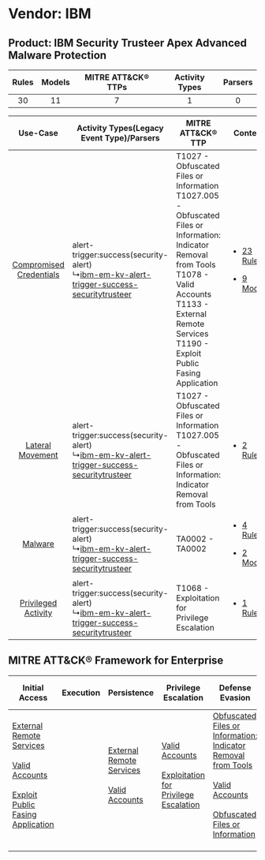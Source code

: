 Vendor: IBM
===========
Product: IBM Security Trusteer Apex Advanced Malware Protection
---------------------------------------------------------------
| Rules | Models | MITRE ATT&CK® TTPs | Activity Types | Parsers |
|:-----:|:------:|:------------------:|:--------------:|:-------:|
|  30   |   11   |         7          |       1        |    0    |

|    Use-Case    | Activity Types(Legacy Event Type)/Parsers    | MITRE ATT&CK® TTP    | Content    |
|:----:| ---- | ---- | ---- |
| [Compromised Credentials](../../../UseCases/uc_compromised_credentials.md) |  alert-trigger:success(security-alert)<br> ↳[ibm-em-kv-alert-trigger-success-securitytrusteer](Ps/pC_ibmemkvalerttriggersuccesssecuritytrusteer.md)<br> | T1027 - Obfuscated Files or Information<br>T1027.005 - Obfuscated Files or Information: Indicator Removal from Tools<br>T1078 - Valid Accounts<br>T1133 - External Remote Services<br>T1190 - Exploit Public Fasing Application<br> | [<ul><li>23 Rules</li></ul><ul><li>9 Models</li></ul>](RM/r_m_ibm_ibm_security_trusteer_apex_advanced_malware_protection_Compromised_Credentials.md) |
|        [Lateral Movement](../../../UseCases/uc_lateral_movement.md)        |  alert-trigger:success(security-alert)<br> ↳[ibm-em-kv-alert-trigger-success-securitytrusteer](Ps/pC_ibmemkvalerttriggersuccesssecuritytrusteer.md)<br> | T1027 - Obfuscated Files or Information<br>T1027.005 - Obfuscated Files or Information: Indicator Removal from Tools<br>    | [<ul><li>2 Rules</li></ul>](RM/r_m_ibm_ibm_security_trusteer_apex_advanced_malware_protection_Lateral_Movement.md)    |
|    [Malware](../../../UseCases/uc_malware.md)    |  alert-trigger:success(security-alert)<br> ↳[ibm-em-kv-alert-trigger-success-securitytrusteer](Ps/pC_ibmemkvalerttriggersuccesssecuritytrusteer.md)<br> | TA0002 - TA0002<br>    | [<ul><li>4 Rules</li></ul><ul><li>2 Models</li></ul>](RM/r_m_ibm_ibm_security_trusteer_apex_advanced_malware_protection_Malware.md)    |
|     [Privileged Activity](../../../UseCases/uc_privileged_activity.md)     |  alert-trigger:success(security-alert)<br> ↳[ibm-em-kv-alert-trigger-success-securitytrusteer](Ps/pC_ibmemkvalerttriggersuccesssecuritytrusteer.md)<br> | T1068 - Exploitation for Privilege Escalation<br>    | [<ul><li>1 Rules</li></ul>](RM/r_m_ibm_ibm_security_trusteer_apex_advanced_malware_protection_Privileged_Activity.md)    |

MITRE ATT&CK® Framework for Enterprise
--------------------------------------
| Initial Access                                                                                                                                                                                                                         | Execution | Persistence                                                                                                                                      | Privilege Escalation                                                                                                                                          | Defense Evasion                                                                                                                                                                                                                                                               | Credential Access | Discovery | Lateral Movement | Collection | Command and Control | Exfiltration | Impact |
| -------------------------------------------------------------------------------------------------------------------------------------------------------------------------------------------------------------------------------------- | --------- | ------------------------------------------------------------------------------------------------------------------------------------------------ | ------------------------------------------------------------------------------------------------------------------------------------------------------------- | ----------------------------------------------------------------------------------------------------------------------------------------------------------------------------------------------------------------------------------------------------------------------------- | ----------------- | --------- | ---------------- | ---------- | ------------------- | ------------ | ------ |
| [External Remote Services](https://attack.mitre.org/techniques/T1133)<br><br>[Valid Accounts](https://attack.mitre.org/techniques/T1078)<br><br>[Exploit Public Fasing Application](https://attack.mitre.org/techniques/T1190)<br><br> |           | [External Remote Services](https://attack.mitre.org/techniques/T1133)<br><br>[Valid Accounts](https://attack.mitre.org/techniques/T1078)<br><br> | [Valid Accounts](https://attack.mitre.org/techniques/T1078)<br><br>[Exploitation for Privilege Escalation](https://attack.mitre.org/techniques/T1068)<br><br> | [Obfuscated Files or Information: Indicator Removal from Tools](https://attack.mitre.org/techniques/T1027/005)<br><br>[Valid Accounts](https://attack.mitre.org/techniques/T1078)<br><br>[Obfuscated Files or Information](https://attack.mitre.org/techniques/T1027)<br><br> |                   |           |                  |            |                     |              |        |